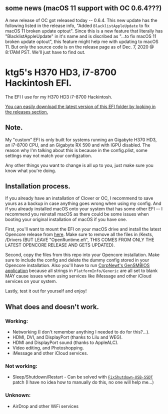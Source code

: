 ## some news (macOS 11 support with OC 0.6.4???)
A new release of OC got released today -- 0.6.4. This new update has the following listed in the release info, "Added `BlacklistAppleUpdate` to fix macOS 11 broken update optout". Since this is a new feature that literally has "BlacklistAppleUpdate" in it's name and is discribed as "...to fix macOS 11 broken update optout", this feature might help me with updating to macOS 11. But only the source code is on the release page as of Dec. 7, 2020 @ 8:17AM PST. We'll just have to find out.

# ktg5's H370 HD3, i7-8700 Hackintosh EFI.
The EFI I use for my H370 HD3 i7-8700 Hackintosh.

[You can easily download the latest version of this EFI folder by looking in the releases section.](https://github.com/ktg5/H370-HD3-i7-8700-Hackintosh-OC/releases)

## Note.
My "custom" EFI is only built for systems running an Gigabyte H370 HD3, an i7-8700 CPU, and an Gigabyte RX 590 and with IGPU disabled. The reason why I'm talking about this is because in the config.plist, some settings may not match your configzation.

Any other things you want to change is all up to you, just make sure you know what you're doing.

## Installation process.
If you already have an installation of Clover or OC, I recommend to save yours as a backup in case anything goes wrong when using my config. And if you already installed macOS onto your system that has some other EFI -- I recommend you reinstall macOS as there could be some issues when booting your original installation of macOS if you have one.

First, you'll want to mount the EFI on your macOS drive and install the latest Opencore release from [here](https://github.com/acidanthera/OpenCorePkg/releases). Make sure to remove all the files in /Kexts, /Drivers (BUT LEAVE "OpenRuntime.efi", THIS COMES FROM ONLY THE LATEST OPENCORE RELEASE AND GETS UPDATED).

Second, copy the files from this repo into your Opencore installation. Make sure to include the config and delete the dummy config stored in your Opencore installation. Also you'll have to run [CorpNewt's GenSMBIOS application](https://github.com/corpnewt/GenSMBIOS) because all strings in `PlatformInfo/Generic` are all set to blank MAY cause issues when using services like iMessage and other iCloud services on your system.

Lastly, test it out for yourself and enjoy!

## What does and doesn't work.
### Working:
* Networking (I don't remember anything I needed to do for this?...).
* HDMI, DVI, and DisplayPort (thanks to Lilu and WEG).
* HDMI and DisplayPort sound (thanks to AppleALC).
* Video editing, and Photoshopping.
* iMessage and other iCloud services.
### Not working:
* Sleep/Shutdown/Restart - Can be solved with [`FixShutdown-USB-SSDT`](https://github.com/dortania/OpenCore-Post-Install/blob/master/extra-files/FixShutdown-USB-SSDT.dsl) patch (I have no idea how to manually do this, no one will help me...)
### Unknown:
* AirDrop and other WiFi services
